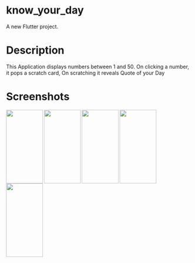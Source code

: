 # know_your_day

A new Flutter project.

# Description

This Application displays numbers between 1 and 50. On clicking a number, it pops a scratch card, On scratching it reveals Quote of your Day

# Screenshots

<img align="left" width="100" height="200" src="https://github.com/pavithramoorthy-official/know_your_day/assets/144348676/7f366aef-0232-4074-8d8f-d0beeb028c9a">

<img align="left" width="100" height="200" src="https://github.com/pavithramoorthy-official/know_your_day/assets/144348676/6baaf58d-b112-47ff-8600-21e2c37ada3b">

<img align="left" width="100" height="200" src="https://github.com/pavithramoorthy-official/know_your_day/assets/144348676/57415db1-44c3-49d9-9534-1106c3f9bf37">

<img align="left" width="100" height="200" src="https://github.com/pavithramoorthy-official/know_your_day/assets/144348676/646ba85e-5c22-45bc-9f9d-ee719218b499">

<img align="left" width="100" height="200" src="https://github.com/pavithramoorthy-official/know_your_day/assets/144348676/0ded64e7-6e0c-40ef-a334-d10dfb0b3529">

